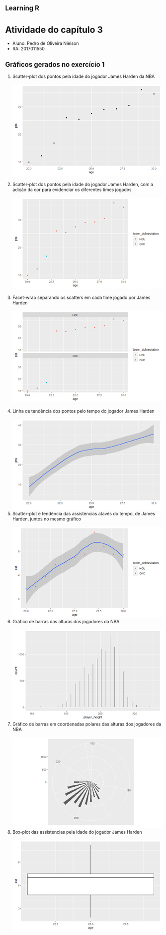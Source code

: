 ## Learning R
# Atividade do capítulo 3 
- Aluno: Pedro de Oliveira Nielson
- RA: 2017011550

## Gráficos gerados no exercício  1

1. Scatter-plot dos pontos pela idade do jogador James Harden da NBA
<br> <br>
![alt text](https://github.com/pedroNielson/learningR/blob/main/nba_data/Images/scatter%20pts-age%20Harden.png)
<br> <br>
2. Scatter-plot dos pontos pela idade do jogador James Harden, com a adição da cor para evidenciar os diferentes times jogados
<br> <br>
![alt text](https://github.com/pedroNielson/learningR/blob/main/nba_data/Images/scatter%20pts-age%20com%20cor.png)
<br> <br>
3. Facet-wrap separando os scatters em cada time jogado por James Harden
<br> <br>
![alt text](https://github.com/pedroNielson/learningR/blob/main/nba_data/Images/scatter%20facet_wrap%20pts-age.png)
<br> <br>
4. Linha de tendência dos pontos pelo tempo do jogador James Harden
<br> <br>
![alt text](https://github.com/pedroNielson/learningR/blob/main/nba_data/Images/tendencia%20pts-age.png)
5. Scatter-plot e tendência das assistencias atavés do tempo, de James Harden, juntos no mesmo gráfico
<br> <br>
![alt text](https://github.com/pedroNielson/learningR/blob/main/nba_data/Images/scatter%20%2B%20smooth.png)
6. Gráfico de barras das alturas dos jogadores da NBA
<br> <br>
![alt text](https://github.com/pedroNielson/learningR/blob/main/nba_data/Images/bar%20player_height.png)
7. Gráfico de barras em coordenadas polares das alturas dos jogadores da NBA
<br> <br>
![alt text](https://github.com/pedroNielson/learningR/blob/main/nba_data/Images/polar%20height.png)
8. Box-plot das assistencias pela idade do jogador James Harden 
<br> <br>
![alt text](https://github.com/pedroNielson/learningR/blob/main/nba_data/Images/boxplot%20age-ast.png)

